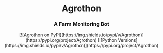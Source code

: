 <div align="center">
<h1>Agrothon</h1>
<h3>A Farm Monitoring Bot</h3>
[![Agrothon on PyPI](https://img.shields.io/pypi/v/Agrothon)](https://pypi.org/project/Agrothon)
[![Python Versions](https://img.shields.io/pypi/v/Agrothon)](https://pypi.org/project/Agrothon)

</div>
